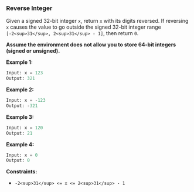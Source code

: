 ### Reverse Integer
Given a signed 32-bit integer `x`, return `x` with its digits reversed. If reversing `x` causes the value to go outside the signed 32-bit integer range `[-2<sup>31</sup>, 2<sup>31</sup> - 1]`, then return `0`.

**Assume the environment does not allow you to store 64-bit integers (signed or unsigned).**

 

**Example 1:**
```py
Input: x = 123
Output: 321
```
**Example 2:**
```py
Input: x = -123
Output: -321
```
**Example 3:**
```py
Input: x = 120
Output: 21
```
**Example 4:**
```py
Input: x = 0
Output: 0
``` 

**Constraints:**

* `-2<sup>31</sup> <= x <= 2<sup>31</sup> - 1`
